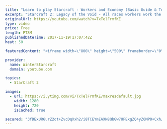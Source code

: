```yaml
---
title: "Learn to play Starcraft - Workers and Economy (Basic Guide & Tutorial)"
excerpt: "Starcraft 2: Legacy of the Void - All races workers work the same (mule notwithstanding!)  Wiki on mining: http://wiki.teamliquid.net/starcraft2/Mining_Minerals"
originalUrl: https://youtube.com/watch?v=TxTelFrmfKE
type: video
price: Free
length: PT8M
publishedDateTime: 2017-11-19T17:07:42Z
heat: 50

featuredContent: "<iframe width=\"800\" height=\"500\" frameborder=\"0\" src=\"https://www.youtube.com/embed/TxTelFrmfKE\" allow=\"accelerometer; autoplay; encrypted-media; gyroscope; picture-in-picture\" allowfullscreen></iframe>"

provider:
  name: WinterStarcraft
  domain: youtube.com

topics:
  - StarCraft 2

images:
  - url: https://i.ytimg.com/vi/TxTelFrmfKE/maxresdefault.jpg
    width: 1280
    height: 720
    isCached: true

secured: "3fDExUR6urZ2ot+ZvcDqXxh2/i8TCEYmEAXN8QbGw7UFExgZQ4yZ0MPO+Cxh/teGK0uNf9CuMikk4Sq2P2m0F0fRtXZ7KNXsRKsnaTajxZGmgD2vq/Q0lp/DldRNmgWwIY75M40o7V13RJlWrVkEgM9M7ABlAu6E2nmaom62/xoDp2MIQYEH92TR32JTtXQfRDq3QJN8w6vppMzkOQo5dkELjkB909OB0KRGEaXRm/Mga1xCvQOkZ1eziOKEZh68koPzgnKIw4M6D/1qiKdlERGg5hVGNkXfxknAkrWVVP1rqLb+5lP6I0goJVPLJFtp9RLHvqCdH6TZ7Veu8ksqxpDpVFmNLPFHU/vbiD7Rq3LeOmBsVKQU4PaiMHf/1pYepE3OCzHowJrH0g5RgtWFzuIYtkNF7xdH+XfI0FzGZuo=;JrY0K7nU653MN+c3DDiUwQ=="
---
```


